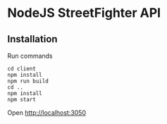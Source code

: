# NodeJS StreetFighter API

## Installation

Run commands

```
cd client
npm install
npm run build
cd ..
npm install
npm start
```

Open [http://localhost:3050](http://localhost:3050)
